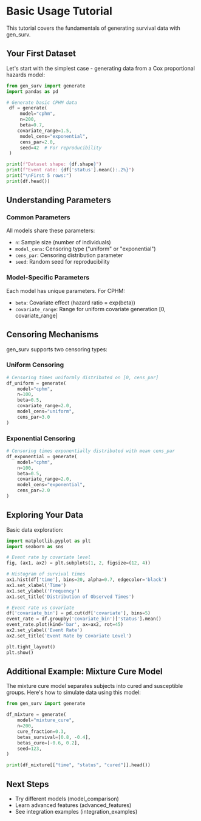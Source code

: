 # Basic Usage Tutorial

This tutorial covers the fundamentals of generating survival data with gen_surv.

## Your First Dataset

Let's start with the simplest case - generating data from a Cox proportional hazards model:

```python
from gen_surv import generate
import pandas as pd

# Generate basic CPHM data
 df = generate(
     model="cphm",
     n=200,
     beta=0.7,
    covariate_range=1.5,
     model_cens="exponential",
     cens_par=2.0,
     seed=42  # For reproducibility
 )

print(f"Dataset shape: {df.shape}")
print(f"Event rate: {df['status'].mean():.2%}")
print("\nFirst 5 rows:")
print(df.head())
```

## Understanding Parameters

### Common Parameters

All models share these parameters:

- `n`: Sample size (number of individuals)
- `model_cens`: Censoring type ("uniform" or "exponential")
- `cens_par`: Censoring distribution parameter
- `seed`: Random seed for reproducibility

### Model-Specific Parameters

Each model has unique parameters. For CPHM:

- `beta`: Covariate effect (hazard ratio = exp(beta))
- `covariate_range`: Range for uniform covariate generation [0, covariate_range]

## Censoring Mechanisms

gen_surv supports two censoring types:

### Uniform Censoring
```python
# Censoring times uniformly distributed on [0, cens_par]
df_uniform = generate(
    model="cphm",
    n=100,
    beta=0.5,
    covariate_range=2.0,
    model_cens="uniform",
    cens_par=3.0
)
```

### Exponential Censoring
```python
# Censoring times exponentially distributed with mean cens_par
df_exponential = generate(
    model="cphm",
    n=100,
    beta=0.5,
    covariate_range=2.0,
    model_cens="exponential",
    cens_par=2.0
)
```

## Exploring Your Data

Basic data exploration:

```python
import matplotlib.pyplot as plt
import seaborn as sns

# Event rate by covariate level
fig, (ax1, ax2) = plt.subplots(1, 2, figsize=(12, 4))

# Histogram of survival times
ax1.hist(df['time'], bins=20, alpha=0.7, edgecolor='black')
ax1.set_xlabel('Time')
ax1.set_ylabel('Frequency')
ax1.set_title('Distribution of Observed Times')

# Event rate vs covariate
df['covariate_bin'] = pd.cut(df['covariate'], bins=5)
event_rate = df.groupby('covariate_bin')['status'].mean()
event_rate.plot(kind='bar', ax=ax2, rot=45)
ax2.set_ylabel('Event Rate')
ax2.set_title('Event Rate by Covariate Level')

plt.tight_layout()
plt.show()
```

## Additional Example: Mixture Cure Model

The mixture cure model separates subjects into cured and susceptible groups.
Here's how to simulate data using this model:

```python
from gen_surv import generate

df_mixture = generate(
    model="mixture_cure",
    n=200,
    cure_fraction=0.3,
    betas_survival=[0.8, -0.4],
    betas_cure=[-0.6, 0.2],
    seed=123,
)

print(df_mixture[["time", "status", "cured"]].head())
```

## Next Steps

- Try different models (model_comparison)
- Learn advanced features (advanced_features)
- See integration examples (integration_examples)
